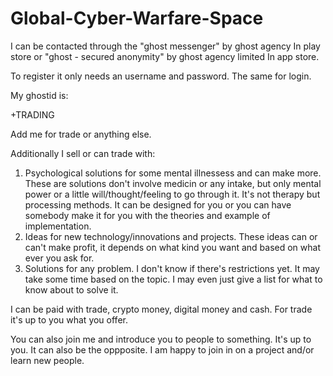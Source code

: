 # Global-Cyber-Warfare-Space

I can be contacted through the "ghost messenger" by ghost agency
In play store 
or 
"ghost - secured anonymity" by ghost agency limited 
In app store.

To register it only needs an username and password.
The same for login.

My ghostid is:

+TRADING

Add me for trade or anything else.

Additionally I sell or can trade with:
1. Psychological solutions for some mental illnessess and can make more. These are solutions don't involve medicin or any intake, but only mental power or a little will/thought/feeling to go through it. It's not therapy but processing methods. It can be designed for you or you can have somebody make it for you with the theories and example of implementation.
2. Ideas for new technology/innovations and projects. These ideas can or can't make profit, it depends on what kind you want and based on what ever you ask for.
3. Solutions for any problem. I don't know if there's restrictions yet. It may take some time based on the topic. I may even just give a list for what to know about to solve it.

I can be paid with trade, crypto money, digital money and cash.
For trade it's up to you what you offer.

You can also join me and introduce you to people to something. It's up to you. 
It can also be the oppposite. I am happy to join in on a project and/or learn new people.
